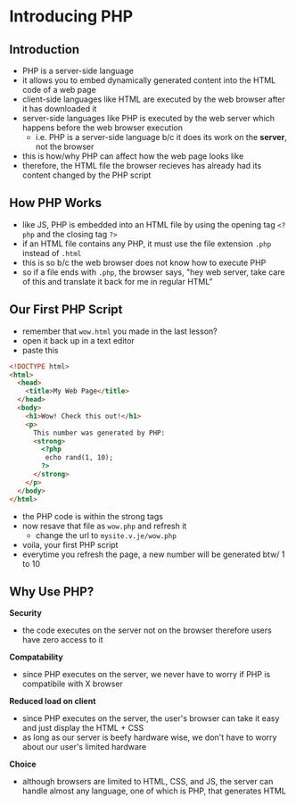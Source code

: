 # Introducing PHP

## Introduction

- PHP is a server-side language
- it allows you to embed dynamically generated content into the HTML code of a web page
- client-side languages like HTML are executed by the web browser after it has downloaded it
- server-side languages like PHP is executed by the web server which happens before the web browser execution
  - i.e. PHP is a server-side language b/c it does its work on the **server**, not the browser
- this is how/why PHP can affect how the web page looks like
- therefore, the HTML file the browser recieves has already had its content changed by the PHP script

## How PHP Works

- like JS, PHP is embedded into an HTML file by using the opening tag `<?php` and the closing tag `?>`
- if an HTML file contains any PHP, it must use the file extension `.php` instead of `.html`
- this is so b/c the web browser does not know how to execute PHP
- so if a file ends with `.php`, the browser says, "hey web server, take care of this and translate it back for me in regular HTML"

## Our First PHP Script

- remember that `wow.html` you made in the last lesson?
- open it back up in a text editor
- paste this

```html
<!DOCTYPE html>
<html>
  <head>
    <title>My Web Page</title>
  </head>
  <body>
    <h1>Wow! Check this out!</h1>
    <p>
      This number was generated by PHP:
      <strong>
        <?php
   	     echo rand(1, 10);
   	    ?>
      </strong>
    </p>
  </body>
</html>
```

- the PHP code is within the strong tags
- now resave that file as `wow.php` and refresh it
  - change the url to `mysite.v.je/wow.php`
- voila, your first PHP script
- everytime you refresh the page, a new number will be generated btw/ 1 to 10

## Why Use PHP?

**Security**

- the code executes on the server not on the browser therefore users have zero access to it

**Compatability**

- since PHP executes on the server, we never have to worry if PHP is compatibile with X browser

**Reduced load on client**

- since PHP executes on the server, the user's browser can take it easy and just display the HTML + CSS
- as long as our server is beefy hardware wise, we don't have to worry about our user's limited hardware

**Choice**

- although browsers are limited to HTML, CSS, and JS, the server can handle almost any language, one of which is PHP, that generates HTML
